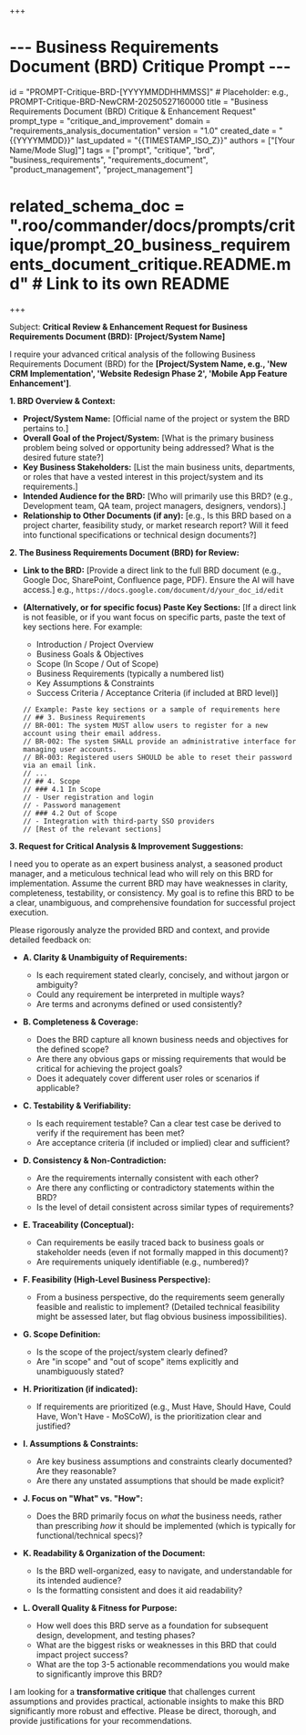 +++
# --- Business Requirements Document (BRD) Critique Prompt ---
id = "PROMPT-Critique-BRD-[YYYYMMDDHHMMSS]" # Placeholder: e.g., PROMPT-Critique-BRD-NewCRM-20250527160000
title = "Business Requirements Document (BRD) Critique & Enhancement Request"
prompt_type = "critique_and_improvement"
domain = "requirements_analysis_documentation"
version = "1.0"
created_date = "{{YYYYMMDD}}"
last_updated = "{{TIMESTAMP_ISO_Z}}"
authors = ["[Your Name/Mode Slug]"]
tags = ["prompt", "critique", "brd", "business_requirements", "requirements_document", "product_management", "project_management"]
# related_schema_doc = ".roo/commander/docs/prompts/critique/prompt_20_business_requirements_document_critique.README.md" # Link to its own README
+++

Subject: **Critical Review & Enhancement Request for Business Requirements Document (BRD): [Project/System Name]**

I require your advanced critical analysis of the following Business Requirements Document (BRD) for the **[Project/System Name, e.g., 'New CRM Implementation', 'Website Redesign Phase 2', 'Mobile App Feature Enhancement']**.

**1. BRD Overview & Context:**
   *   **Project/System Name:** [Official name of the project or system the BRD pertains to.]
   *   **Overall Goal of the Project/System:** [What is the primary business problem being solved or opportunity being addressed? What is the desired future state?]
   *   **Key Business Stakeholders:** [List the main business units, departments, or roles that have a vested interest in this project/system and its requirements.]
   *   **Intended Audience for the BRD:** [Who will primarily use this BRD? (e.g., Development team, QA team, project managers, designers, vendors).]
   *   **Relationship to Other Documents (if any):** [e.g., Is this BRD based on a project charter, feasibility study, or market research report? Will it feed into functional specifications or technical design documents?]

**2. The Business Requirements Document (BRD) for Review:**

*   **Link to the BRD:**
    [Provide a direct link to the full BRD document (e.g., Google Doc, SharePoint, Confluence page, PDF). Ensure the AI will have access.]
    e.g., `https://docs.google.com/document/d/your_doc_id/edit`

*   **(Alternatively, or for specific focus) Paste Key Sections:**
    [If a direct link is not feasible, or if you want focus on specific parts, paste the text of key sections here. For example:
    - Introduction / Project Overview
    - Business Goals & Objectives
    - Scope (In Scope / Out of Scope)
    - Business Requirements (typically a numbered list)
    - Key Assumptions & Constraints
    - Success Criteria / Acceptance Criteria (if included at BRD level)]

    ```text
    // Example: Paste key sections or a sample of requirements here
    // ## 3. Business Requirements
    // BR-001: The system MUST allow users to register for a new account using their email address.
    // BR-002: The system SHALL provide an administrative interface for managing user accounts.
    // BR-003: Registered users SHOULD be able to reset their password via an email link.
    // ...
    // ## 4. Scope
    // ### 4.1 In Scope
    // - User registration and login
    // - Password management
    // ### 4.2 Out of Scope
    // - Integration with third-party SSO providers
    // [Rest of the relevant sections]
    ```

**3. Request for Critical Analysis & Improvement Suggestions:**

I need you to operate as an expert business analyst, a seasoned product manager, and a meticulous technical lead who will rely on this BRD for implementation. Assume the current BRD may have weaknesses in clarity, completeness, testability, or consistency. My goal is to refine this BRD to be a clear, unambiguous, and comprehensive foundation for successful project execution.

Please rigorously analyze the provided BRD and context, and provide detailed feedback on:

*   **A. Clarity & Unambiguity of Requirements:**
    *   Is each requirement stated clearly, concisely, and without jargon or ambiguity?
    *   Could any requirement be interpreted in multiple ways?
    *   Are terms and acronyms defined or used consistently?

*   **B. Completeness & Coverage:**
    *   Does the BRD capture all known business needs and objectives for the defined scope?
    *   Are there any obvious gaps or missing requirements that would be critical for achieving the project goals?
    *   Does it adequately cover different user roles or scenarios if applicable?

*   **C. Testability & Verifiability:**
    *   Is each requirement testable? Can a clear test case be derived to verify if the requirement has been met?
    *   Are acceptance criteria (if included or implied) clear and sufficient?

*   **D. Consistency & Non-Contradiction:**
    *   Are the requirements internally consistent with each other?
    *   Are there any conflicting or contradictory statements within the BRD?
    *   Is the level of detail consistent across similar types of requirements?

*   **E. Traceability (Conceptual):**
    *   Can requirements be easily traced back to business goals or stakeholder needs (even if not formally mapped in this document)?
    *   Are requirements uniquely identifiable (e.g., numbered)?

*   **F. Feasibility (High-Level Business Perspective):**
    *   From a business perspective, do the requirements seem generally feasible and realistic to implement? (Detailed technical feasibility might be assessed later, but flag obvious business impossibilities).

*   **G. Scope Definition:**
    *   Is the scope of the project/system clearly defined?
    *   Are "in scope" and "out of scope" items explicitly and unambiguously stated?

*   **H. Prioritization (if indicated):**
    *   If requirements are prioritized (e.g., Must Have, Should Have, Could Have, Won't Have - MoSCoW), is the prioritization clear and justified?

*   **I. Assumptions & Constraints:**
    *   Are key business assumptions and constraints clearly documented? Are they reasonable?
    *   Are there any unstated assumptions that should be made explicit?

*   **J. Focus on "What" vs. "How":**
    *   Does the BRD primarily focus on *what* the business needs, rather than prescribing *how* it should be implemented (which is typically for functional/technical specs)?

*   **K. Readability & Organization of the Document:**
    *   Is the BRD well-organized, easy to navigate, and understandable for its intended audience?
    *   Is the formatting consistent and does it aid readability?

*   **L. Overall Quality & Fitness for Purpose:**
    *   How well does this BRD serve as a foundation for subsequent design, development, and testing phases?
    *   What are the biggest risks or weaknesses in this BRD that could impact project success?
    *   What are the top 3-5 actionable recommendations you would make to significantly improve this BRD?

I am looking for a **transformative critique** that challenges current assumptions and provides practical, actionable insights to make this BRD significantly more robust and effective. Please be direct, thorough, and provide justifications for your recommendations.